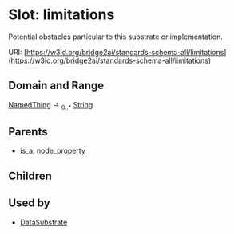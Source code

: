 
# Slot: limitations


Potential obstacles particular to this substrate or implementation.

URI: [https://w3id.org/bridge2ai/standards-schema-all/limitations](https://w3id.org/bridge2ai/standards-schema-all/limitations)


## Domain and Range

[NamedThing](NamedThing.md) &#8594;  <sub>0..\*</sub> [String](types/String.md)

## Parents

 *  is_a: [node_property](node_property.md)

## Children


## Used by

 * [DataSubstrate](DataSubstrate.md)
